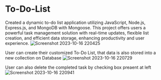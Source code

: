 # To-Do-List

Created a dynamic to-do list application utilizing JavaScript, Node.js, Express.js, and MongoDB with Mongoose. This project offers users a powerful task management solution with real-time updates, flexible list creation, and efficient data storage, enhancing productivity and user experience.
![Screenshot 2023-10-16 220425](https://github.com/doshiMiraj/To-Do-List/assets/114590608/bad865ed-7de4-4340-a2e3-8d8275dca0ce)

User can create their customized To-Do List, that data is also stored into a new collection on Database
![Screenshot 2023-10-16 220729](https://github.com/doshiMiraj/To-Do-List/assets/114590608/e48ccc65-e785-43d9-84dc-69e50bd4e4a3)

User can also delete the completed task by checking box preaent at left
![Screenshot 2023-10-16 220941](https://github.com/doshiMiraj/To-Do-List/assets/114590608/154d9a84-921a-4519-85e1-c563b7c5d803)
